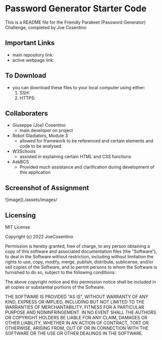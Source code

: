 # Password Generator Starter Code

This is a README file for the Friendly Parakeet (Password Generator) Challenge, completed by Joe Cosentino
## Important Links

* main repository link: 
* active webpage link: 

## To Download

* you can download these files to your local computer using either:
    1. SSH: 
    2. HTTPS: 

## Collaboraters

* Giuseppe (Joe) Cosentino
    - main developer on project
* Robot Gladiators, Module 3
    - allowed for framework to be referenced and certain elements and code to be analysed.
* W3Schools
    - assisted in explaining certain HTML and CSS functions
* AskBCS
    - Provided much assistance and clarification during development of this application

## Screenshot of Assignment

![image](./assets/images/

## Licensing

MIT License

Copyright (c) 2022 JoeCosentino

Permission is hereby granted, free of charge, to any person obtaining a copy
of this software and associated documentation files (the "Software"), to deal
in the Software without restriction, including without limitation the rights
to use, copy, modify, merge, publish, distribute, sublicense, and/or sell
copies of the Software, and to permit persons to whom the Software is
furnished to do so, subject to the following conditions:

The above copyright notice and this permission notice shall be included in all
copies or substantial portions of the Software.

THE SOFTWARE IS PROVIDED "AS IS", WITHOUT WARRANTY OF ANY KIND, EXPRESS OR
IMPLIED, INCLUDING BUT NOT LIMITED TO THE WARRANTIES OF MERCHANTABILITY,
FITNESS FOR A PARTICULAR PURPOSE AND NONINFRINGEMENT. IN NO EVENT SHALL THE
AUTHORS OR COPYRIGHT HOLDERS BE LIABLE FOR ANY CLAIM, DAMAGES OR OTHER
LIABILITY, WHETHER IN AN ACTION OF CONTRACT, TORT OR OTHERWISE, ARISING FROM,
OUT OF OR IN CONNECTION WITH THE SOFTWARE OR THE USE OR OTHER DEALINGS IN THE
SOFTWARE.

